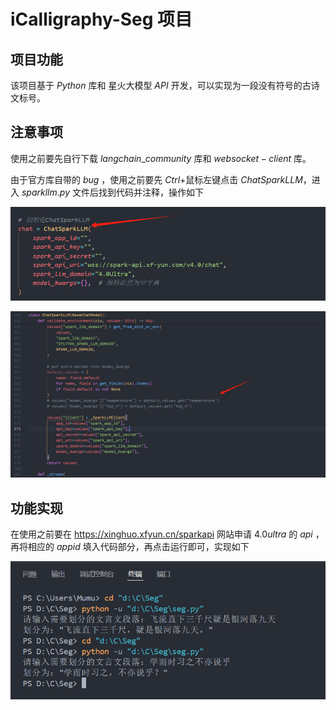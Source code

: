 # iCalligraphy-Seg 项目



## 项目功能

该项目基于 $Python$ 库和 星火大模型 $API$ 开发，可以实现为一段没有符号的古诗文标号。

## 注意事项

使用之前要先自行下载 $langchain\_community$ 库和 $websocket-client$ 库。

由于官方库自带的 $bug$ ，使用之前要先 $Ctrl+$鼠标左键点击 $ChatSparkLLM$，进入 $sparkllm.py$ 文件后找到代码并注释，操作如下

![image-20241001204104131](https://github.com/Mumu-sir/iCalligraph-seg/blob/main/imgs/image-20241001204104131.png)

![image-20241001204155920](https://github.com/Mumu-sir/iCalligraph-seg/blob/main/imgs/image-20241001204155920.png)



## 功能实现

在使用之前要在 https://xinghuo.xfyun.cn/sparkapi 网站申请 $4.0ultra$ 的 $api$ ，再将相应的 $appid$ 填入代码部分，再点击运行即可，实现如下

![image-20241001204650232](https://github.com/Mumu-sir/iCalligraph-seg/blob/main/imgs/image-20241001204650232.png)